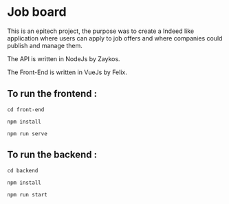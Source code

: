 # Job board


This is an epitech project, the purpose was to create a Indeed like application where users can apply to job offers and where companies could publish and manage them.

The API is written in NodeJs by Zaykos.

The Front-End is written in VueJs by Felix.


## To run the frontend : 

```
cd front-end

npm install

npm run serve

```

## To run the backend :

```
cd backend

npm install

npm run start

```

